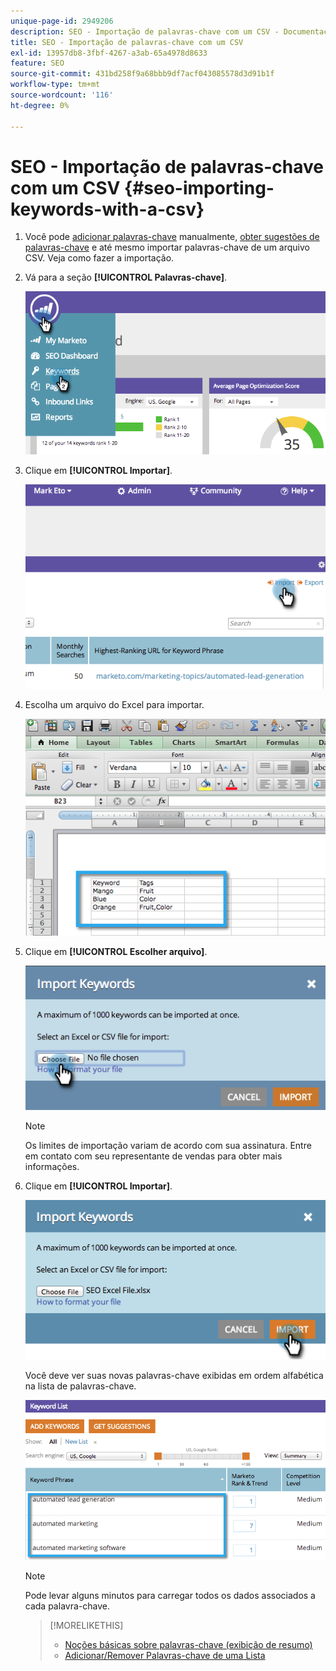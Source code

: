 ```yaml
---
unique-page-id: 2949206
description: SEO - Importação de palavras-chave com um CSV - Documentação do Marketo - Documentação do produto
title: SEO - Importação de palavras-chave com um CSV
exl-id: 13957db8-3fbf-4267-a3ab-65a4978d8633
feature: SEO
source-git-commit: 431bd258f9a68bbb9df7acf043085578d3d91b1f
workflow-type: tm+mt
source-wordcount: '116'
ht-degree: 0%

---
```


# SEO - Importação de palavras-chave com um CSV {#seo-importing-keywords-with-a-csv}

1. Você pode [adicionar palavras-chave](/help/marketo/product-docs/additional-apps/seo/keywords/seo-add-keywords.md) manualmente, [obter sugestões de palavras-chave](/help/marketo/product-docs/additional-apps/seo/keywords/seo-get-suggested-keywords.md) e até mesmo importar palavras-chave de um arquivo CSV. Veja como fazer a importação.

1. Vá para a seção **[!UICONTROL Palavras-chave]**.

   ![](assets/image2014-9-18-11-3a44-3a25.png)

1. Clique em **[!UICONTROL Importar]**.

   ![](assets/image2014-9-18-11-3a44-3a36.png)

1. Escolha um arquivo do Excel para importar.

   ![](assets/image2014-9-18-11-3a44-3a42.png)

1. Clique em **[!UICONTROL Escolher arquivo]**.

   ![](assets/image2014-9-18-11-3a44-3a46.png)

   >[!NOTE]
   >
   >Os limites de importação variam de acordo com sua assinatura. Entre em contato com seu representante de vendas para obter mais informações.

1. Clique em **[!UICONTROL Importar]**.

   ![](assets/image2014-9-18-11-3a45-3a25.png)

   Você deve ver suas novas palavras-chave exibidas em ordem alfabética na lista de palavras-chave.

   ![](assets/image2014-9-18-11-3a45-3a30.png)

   >[!NOTE]
   >
   >Pode levar alguns minutos para carregar todos os dados associados a cada palavra-chave.

   >[!MORELIKETHIS]
   >
   >* [Noções básicas sobre palavras-chave (exibição de resumo)](/help/marketo/product-docs/additional-apps/seo/keywords/seo-understanding-keywords.md)
   >* [Adicionar/Remover Palavras-chave de uma Lista](/help/marketo/product-docs/additional-apps/seo/keywords/seo-add-remove-keywords-from-a-list.md)

